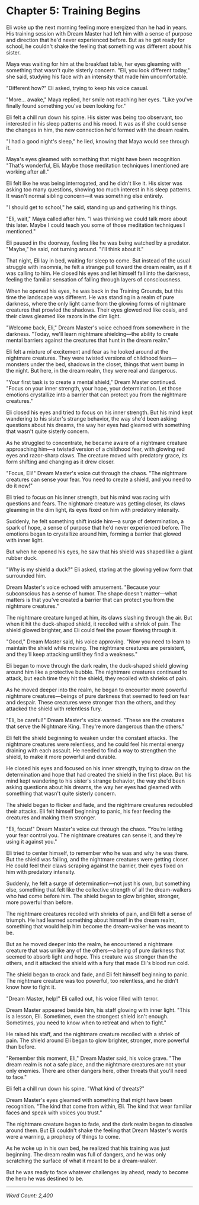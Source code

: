 # Chapter 5: Training Begins

Eli woke up the next morning feeling more energized than he had in years. His training session with Dream Master had left him with a sense of purpose and direction that he'd never experienced before. But as he got ready for school, he couldn't shake the feeling that something was different about his sister.

Maya was waiting for him at the breakfast table, her eyes gleaming with something that wasn't quite sisterly concern. "Eli, you look different today," she said, studying his face with an intensity that made him uncomfortable.

"Different how?" Eli asked, trying to keep his voice casual.

"More... awake," Maya replied, her smile not reaching her eyes. "Like you've finally found something you've been looking for."

Eli felt a chill run down his spine. His sister was being too observant, too interested in his sleep patterns and his mood. It was as if she could sense the changes in him, the new connection he'd formed with the dream realm.

"I had a good night's sleep," he lied, knowing that Maya would see through it.

Maya's eyes gleamed with something that might have been recognition. "That's wonderful, Eli. Maybe those meditation techniques I mentioned are working after all."

Eli felt like he was being interrogated, and he didn't like it. His sister was asking too many questions, showing too much interest in his sleep patterns. It wasn't normal sibling concern—it was something else entirely.

"I should get to school," he said, standing up and gathering his things.

"Eli, wait," Maya called after him. "I was thinking we could talk more about this later. Maybe I could teach you some of those meditation techniques I mentioned."

Eli paused in the doorway, feeling like he was being watched by a predator. "Maybe," he said, not turning around. "I'll think about it."

That night, Eli lay in bed, waiting for sleep to come. But instead of the usual struggle with insomnia, he felt a strange pull toward the dream realm, as if it was calling to him. He closed his eyes and let himself fall into the darkness, feeling the familiar sensation of falling through layers of consciousness.

When he opened his eyes, he was back in the Training Grounds, but this time the landscape was different. He was standing in a realm of pure darkness, where the only light came from the glowing forms of nightmare creatures that prowled the shadows. Their eyes glowed red like coals, and their claws gleamed like razors in the dim light.

"Welcome back, Eli," Dream Master's voice echoed from somewhere in the darkness. "Today, we'll learn nightmare shielding—the ability to create mental barriers against the creatures that hunt in the dream realm."

Eli felt a mixture of excitement and fear as he looked around at the nightmare creatures. They were twisted versions of childhood fears—monsters under the bed, shadows in the closet, things that went bump in the night. But here, in the dream realm, they were real and dangerous.

"Your first task is to create a mental shield," Dream Master continued. "Focus on your inner strength, your hope, your determination. Let those emotions crystallize into a barrier that can protect you from the nightmare creatures."

Eli closed his eyes and tried to focus on his inner strength. But his mind kept wandering to his sister's strange behavior, the way she'd been asking questions about his dreams, the way her eyes had gleamed with something that wasn't quite sisterly concern.

As he struggled to concentrate, he became aware of a nightmare creature approaching him—a twisted version of a childhood fear, with glowing red eyes and razor-sharp claws. The creature moved with predatory grace, its form shifting and changing as it drew closer.

"Focus, Eli!" Dream Master's voice cut through the chaos. "The nightmare creatures can sense your fear. You need to create a shield, and you need to do it now!"

Eli tried to focus on his inner strength, but his mind was racing with questions and fears. The nightmare creature was getting closer, its claws gleaming in the dim light, its eyes fixed on him with predatory intensity.

Suddenly, he felt something shift inside him—a surge of determination, a spark of hope, a sense of purpose that he'd never experienced before. The emotions began to crystallize around him, forming a barrier that glowed with inner light.

But when he opened his eyes, he saw that his shield was shaped like a giant rubber duck.

"Why is my shield a duck?" Eli asked, staring at the glowing yellow form that surrounded him.

Dream Master's voice echoed with amusement. "Because your subconscious has a sense of humor. The shape doesn't matter—what matters is that you've created a barrier that can protect you from the nightmare creatures."

The nightmare creature lunged at him, its claws slashing through the air. But when it hit the duck-shaped shield, it recoiled with a shriek of pain. The shield glowed brighter, and Eli could feel the power flowing through it.

"Good," Dream Master said, his voice approving. "Now you need to learn to maintain the shield while moving. The nightmare creatures are persistent, and they'll keep attacking until they find a weakness."

Eli began to move through the dark realm, the duck-shaped shield glowing around him like a protective bubble. The nightmare creatures continued to attack, but each time they hit the shield, they recoiled with shrieks of pain.

As he moved deeper into the realm, he began to encounter more powerful nightmare creatures—beings of pure darkness that seemed to feed on fear and despair. These creatures were stronger than the others, and they attacked the shield with relentless fury.

"Eli, be careful!" Dream Master's voice warned. "These are the creatures that serve the Nightmare King. They're more dangerous than the others."

Eli felt the shield beginning to weaken under the constant attacks. The nightmare creatures were relentless, and he could feel his mental energy draining with each assault. He needed to find a way to strengthen the shield, to make it more powerful and durable.

He closed his eyes and focused on his inner strength, trying to draw on the determination and hope that had created the shield in the first place. But his mind kept wandering to his sister's strange behavior, the way she'd been asking questions about his dreams, the way her eyes had gleamed with something that wasn't quite sisterly concern.

The shield began to flicker and fade, and the nightmare creatures redoubled their attacks. Eli felt himself beginning to panic, his fear feeding the creatures and making them stronger.

"Eli, focus!" Dream Master's voice cut through the chaos. "You're letting your fear control you. The nightmare creatures can sense it, and they're using it against you."

Eli tried to center himself, to remember who he was and why he was there. But the shield was failing, and the nightmare creatures were getting closer. He could feel their claws scraping against the barrier, their eyes fixed on him with predatory intensity.

Suddenly, he felt a surge of determination—not just his own, but something else, something that felt like the collective strength of all the dream-walkers who had come before him. The shield began to glow brighter, stronger, more powerful than before.

The nightmare creatures recoiled with shrieks of pain, and Eli felt a sense of triumph. He had learned something about himself in the dream realm, something that would help him become the dream-walker he was meant to be.

But as he moved deeper into the realm, he encountered a nightmare creature that was unlike any of the others—a being of pure darkness that seemed to absorb light and hope. This creature was stronger than the others, and it attacked the shield with a fury that made Eli's blood run cold.

The shield began to crack and fade, and Eli felt himself beginning to panic. The nightmare creature was too powerful, too relentless, and he didn't know how to fight it.

"Dream Master, help!" Eli called out, his voice filled with terror.

Dream Master appeared beside him, his staff glowing with inner light. "This is a lesson, Eli. Sometimes, even the strongest shield isn't enough. Sometimes, you need to know when to retreat and when to fight."

He raised his staff, and the nightmare creature recoiled with a shriek of pain. The shield around Eli began to glow brighter, stronger, more powerful than before.

"Remember this moment, Eli," Dream Master said, his voice grave. "The dream realm is not a safe place, and the nightmare creatures are not your only enemies. There are other dangers here, other threats that you'll need to face."

Eli felt a chill run down his spine. "What kind of threats?"

Dream Master's eyes gleamed with something that might have been recognition. "The kind that come from within, Eli. The kind that wear familiar faces and speak with voices you trust."

The nightmare creature began to fade, and the dark realm began to dissolve around them. But Eli couldn't shake the feeling that Dream Master's words were a warning, a prophecy of things to come.

As he woke up in his own bed, he realized that his training was just beginning. The dream realm was full of dangers, and he was only scratching the surface of what it meant to be a dream-walker.

But he was ready to face whatever challenges lay ahead, ready to become the hero he was destined to be.

---

*Word Count: 2,400*